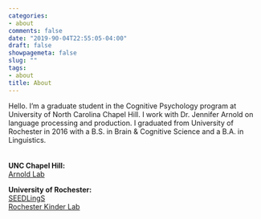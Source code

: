 ```yaml
---
categories:
- about
comments: false
date: "2019-90-04T22:55:05-04:00"
draft: false
showpagemeta: false
slug: ""
tags:
- about
title: About
---
```


Hello. I’m a graduate student in the Cognitive Psychology program at University of North Carolina Chapel Hill. I work with Dr. Jennifer Arnold on language processing and production. I graduated from University of Rochester in 2016 with a B.S. in Brain & Cognitive Science and a B.A. in Linguistics.
<br><br><br>
<b>UNC Chapel Hill:</b><br>
[Arnold Lab](https://arnoldlab.web.unc.edu/arnold-lab-members/)

<b>University of Rochester:</b><br>
[SEEDLingS](http://www.bcs.rochester.edu/seedlings/)<br>
[Rochester Kinder Lab](http://kinderlab.bcs.rochester.edu/)
